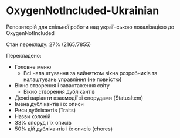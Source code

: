 # OxygenNotIncluded-Ukrainian
Репозиторій для спільної роботи над українською локалізацією до OxygenNotIncluded

Стан перекладу: 27% (2165/7855)

Перекладено:
* Головне меню
	+ Всі налаштування за вийнятком вікна розробників та налаштувань управління (не повністю)
* Вікно створення і завантаження світу
	+ Вікно створення дублікантів
* Деякі варіанти взаємодії зі спорудами (StatusItem)
* Імена дублікантів і їх описи
* Риси дублікантів (Traits)
* Назви колоній
* 33% споруд і їх описів
* 50% дій дублікантів і їх описів (chores)